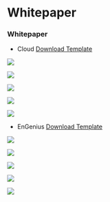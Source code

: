 # Whitepaper

### Whitepaper

* Cloud  [Download Template](https://docs.google.com/document/d/1X-sdVs0z34va3bS28eQoTG0UUMAGu93Q/edit) 

![](../../.gitbook/assets/cloud-whitepaper-01.jpg)

![](../../.gitbook/assets/cloud-whitepaper-02.jpg)

![](../../.gitbook/assets/cloud-whitepaper-03.jpg)

![](../../.gitbook/assets/cloud-whitepaper-04.jpg)

![](../../.gitbook/assets/cloud-whitepaper-05.jpg)

* EnGenius  [Download Template](https://docs.google.com/document/d/1X-sdVs0z34va3bS28eQoTG0UUMAGu93Q/edit) 

![](../../.gitbook/assets/engenius-whitepaper-01.jpg)

![](../../.gitbook/assets/engenius-whitepaper-02.jpg)

![](../../.gitbook/assets/engenius-whitepaper-03%20%281%29.jpg)

![](../../.gitbook/assets/engenius-whitepaper-04.jpg)

![](../../.gitbook/assets/engenius-whitepaper-05%20%281%29.jpg)

